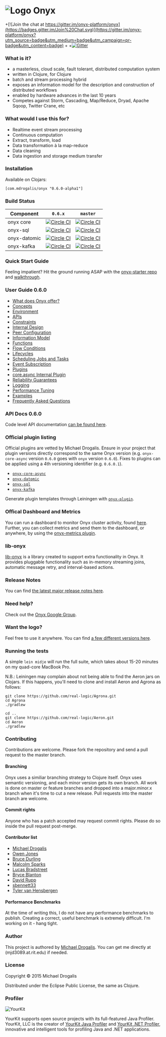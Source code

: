 # ![Logo](http://i.imgur.com/zdlOSZD.png?1) Onyx

+[![Join the chat at https://gitter.im/onyx-platform/onyx](https://badges.gitter.im/Join%20Chat.svg)](https://gitter.im/onyx-platform/onyx?utm_source=badge&utm_medium=badge&utm_campaign=pr-badge&utm_content=badge)
+
+[![Gitter](https://badges.gitter.im/Join%20Chat.svg)](https://gitter.im/MichaelDrogalis/onyx?utm_source=badge&utm_medium=badge&utm_campaign=pr-badge&utm_content=badge)

### What is it?

- a masterless, cloud scale, fault tolerant, distributed computation system
- written in Clojure, for Clojure
- batch and stream processing hybrid
- exposes an information model for the description and construction of distributed workflows
- enabled by hardware advances in the last 10 years
- Competes against Storm, Cascading, Map/Reduce, Dryad, Apache Sqoop, Twitter Crane, etc

### What would I use this for?

- Realtime event stream processing
- Continuous computation 
- Extract, transform, load
- Data transformation à la map-reduce
- Data cleaning
- Data ingestion and storage medium transfer

### Installation

Available on Clojars:

```
[com.mdrogalis/onyx "0.6.0-alpha1"]
```

### Build Status

Component | `0.6.x`| `master`
----------|--------|--------
onyx core | [![Circle CI](https://circleci.com/gh/MichaelDrogalis/onyx/tree/0.6.x.svg?style=svg)](https://circleci.com/gh/MichaelDrogalis/onyx/tree/0.6.x) | [![Circle CI](https://circleci.com/gh/MichaelDrogalis/onyx/tree/master.svg?style=svg)](https://circleci.com/gh/MichaelDrogalis/onyx/tree/master)
onyx-sql  | [![Circle CI](https://circleci.com/gh/MichaelDrogalis/onyx-sql/tree/0.6.x.svg?style=svg)](https://circleci.com/gh/MichaelDrogalis/onyx-sql/tree/0.6.x) | [![Circle CI](https://circleci.com/gh/MichaelDrogalis/onyx-sql/tree/master.svg?style=svg)](https://circleci.com/gh/MichaelDrogalis/onyx-sql/tree/master)
onyx-datomic  | [![Circle CI](https://circleci.com/gh/MichaelDrogalis/onyx-datomic/tree/0.6.x.svg?style=svg)](https://circleci.com/gh/MichaelDrogalis/onyx-datomic/tree/0.6.x) | [![Circle CI](https://circleci.com/gh/MichaelDrogalis/onyx-datomic/tree/master.svg?style=svg)](https://circleci.com/gh/MichaelDrogalis/onyx-datomic/tree/master)
onyx-kafka| [![Circle CI](https://circleci.com/gh/MichaelDrogalis/onyx-kafka/tree/0.6.x.svg?style=svg)](https://circleci.com/gh/MichaelDrogalis/onyx-kafka/tree/0.6.x) | [![Circle CI](https://circleci.com/gh/MichaelDrogalis/onyx-kafka/tree/master.svg?style=svg)](https://circleci.com/gh/MichaelDrogalis/onyx-kafka/tree/master)

### Quick Start Guide

Feeling impatient? Hit the ground running ASAP with the [onyx-starter repo](https://github.com/MichaelDrogalis/onyx-starter) and [walkthrough](https://gist.github.com/MichaelDrogalis/bc620a7617396704125b).

### User Guide 0.6.0
- [What does Onyx offer?](doc/user-guide/what-does-it-offer.md)
- [Concepts](doc/user-guide/concepts.md)
- [Environment](doc/user-guide/environment.md)
- [APIs](doc/user-guide/apis.md)
- [Constraints](doc/user-guide/constraints.md)
- [Internal Design](doc/user-guide/internal-design.md)
- [Peer Configuration](doc/user-guide/peer-config.md)
- [Information Model](doc/user-guide/information-model.md)
- [Functions](doc/user-guide/functions.md)
- [Flow Conditions](doc/user-guide/flow-conditions.md)
- [Lifecycles](doc/user-guide/lifecycles.md)
- [Scheduling Jobs and Tasks](doc/user-guide/scheduling.md)
- [Event Subscription](doc/user-guide/subscription.md)
- [Plugins](doc/user-guide/plugins.md)
- [core.async Internal Plugin](doc/user-guide/core-async-plugin.md)
- [Reliability Guarantees](doc/user-guide/reliability-guarantees.md)
- [Logging](doc/user-guide/logging.md)
- [Performance Tuning](doc/user-guide/performance-tuning.md)
- [Examples](doc/user-guide/examples.md)
- [Frequently Asked Questions](doc/user-guide/faq.md)

### API Docs 0.6.0

Code level API documentation [can be found here](http://michaeldrogalis.github.io/onyx/).

### Official plugin listing

Official plugins are vetted by Michael Drogalis. Ensure in your project that plugin versions directly correspond to the same Onyx version (e.g. `onyx-core-async` version `0.6.0` goes with `onyx` version `0.6.0`). Fixes to plugins can be applied using a 4th versioning identifier (e.g. `0.6.0.1`).

- [`onyx-core-async`](doc/user-guide/core-async-plugin.md)
- [`onyx-datomic`](https://github.com/MichaelDrogalis/onyx-datomic)
- [`onyx-sql`](https://github.com/MichaelDrogalis/onyx-sql)
- [`onyx-kafka`](https://github.com/MichaelDrogalis/onyx-kafka)

Generate plugin templates through Leiningen with [`onyx-plugin`](https://github.com/MichaelDrogalis/onyx-plugin).

### Offical Dashboard and Metrics

You can run a dashboard to monitor Onyx cluster activity, found [here](https://github.com/lbradstreet/onyx-dashboard). Further, you can collect metrics and send them to the dashboard, or anywhere, by using the [onyx-metrics plugin](https://github.com/MichaelDrogalis/onyx-metrics).

### lib-onyx

[lib-onyx](https://github.com/MichaelDrogalis/lib-onyx) is a library created to support extra functionality in Onyx. It provides pluggable functionality such as in-memory streaming joins, automatic message retry, and interval-based actions.

### Release Notes

You can find [the latest major release notes here](doc/release-notes/0.6.0.md).

### Need help?

Check out the [Onyx Google Group](https://groups.google.com/forum/#!forum/onyx-user).

### Want the logo?

Feel free to use it anywhere. You can find [a few different versions here](https://github.com/MichaelDrogalis/onyx/tree/0.6.x/resources/logo).

### Running the tests

A simple `lein midje` will run the full suite, which takes about 15-20 minutes on my quad-core MacBook Pro.

N.B.: Leiningen may complain about not being able to find the Aeron jars on Clojars. If this happens, you'll need to clone and install Aeron and Agrona as follows:

```
git clone https://github.com/real-logic/Agrona.git
cd Agrona
./gradlew

cd ..
git clone https://github.com/real-logic/Aeron.git
cd Aeron
./gradlew
```

### Contributing

Contributions are welcome. Please fork the repository and send a pull request to the master branch.

#### Branching

Onyx uses a similiar branching strategy to Clojure itself. Onyx uses semantic versioning, and each minor version gets its own branch. All work is done on master or feature branches and dropped into a major.minor.x branch when it's time to cut a new release. Pull requests into the master branch are welcome.

#### Commit rights

Anyone who has a patch accepted may request commit rights. Please do so inside the pull request post-merge.

#### Contributor list

- [Michael Drogalis](https://github.com/MichaelDrogalis)
- [Owen Jones](https://github.com/owengalenjones)
- [Bruce Durling](https://github.com/otfrom)
- [Malcolm Sparks](https://github.com/malcolmsparks)
- [Lucas Bradstreet](https://github.com/lbradstreet)
- [Bryce Blanton](https://github.com/bblanton)
- [David Rupp](https://github.com/davidrupp)
- [sbennett33](https://github.com/sbennett33)
- [Tyler van Hensbergen](https://github.com/tvanhens)

#### Performance Benchmarks

At the time of writing this, I do not have any performance benchmarks to publish. Creating a correct, useful benchmark is extremely difficult. I'm working on it - hang tight.

### Author

This project is authored by [Michael Drogalis](https://twitter.com/MichaelDrogalis). You can get me directly at (mjd3089.at.rit.edu) if needed.

### License

Copyright © 2015 Michael Drogalis

Distributed under the Eclipse Public License, the same as Clojure.

### Profiler

![YourKit](https://raw.githubusercontent.com/MichaelDrogalis/onyx/master/resources/logo/yourkit.png)

YourKit supports open source projects with its full-featured Java Profiler.
YourKit, LLC is the creator of <a href="https://www.yourkit.com/java/profiler/index.jsp">YourKit Java Profiler</a>
and <a href="https://www.yourkit.com/.net/profiler/index.jsp">YourKit .NET Profiler</a>,
innovative and intelligent tools for profiling Java and .NET applications.

